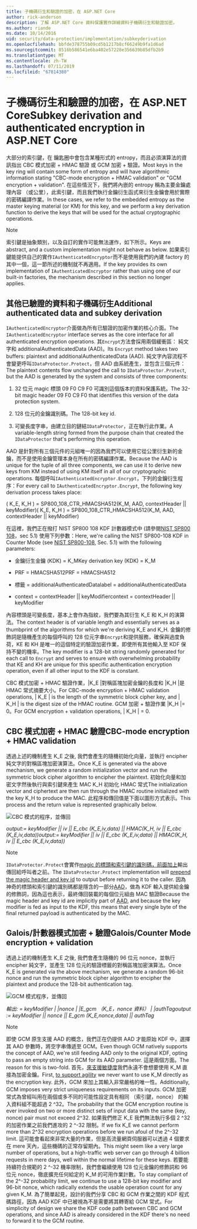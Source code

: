 ```yaml
---
title: 子機碼衍生和驗證的加密，在 ASP.NET Core
author: rick-anderson
description: 了解 ASP.NET Core 資料保護實作詳細資料子機碼衍生和驗證加密。
ms.author: riande
ms.date: 10/14/2016
uid: security/data-protection/implementation/subkeyderivation
ms.openlocfilehash: bbfde378755b09cd5b1217b8cf66249b9fa1d6ad
ms.sourcegitcommit: 8516b586541e6ba402e57228e356639b85dfb2b9
ms.translationtype: MT
ms.contentlocale: zh-TW
ms.lasthandoff: 07/11/2019
ms.locfileid: "67814380"
---
```

# <a name="subkey-derivation-and-authenticated-encryption-in-aspnet-core"></a><span data-ttu-id="c8607-103">子機碼衍生和驗證的加密，在 ASP.NET Core</span><span class="sxs-lookup"><span data-stu-id="c8607-103">Subkey derivation and authenticated encryption in ASP.NET Core</span></span>

<a name="data-protection-implementation-subkey-derivation"></a>

<span data-ttu-id="c8607-104">大部分的索引鍵，在 鑰匙圈中會包含某種形式的 entropy，而且必須演算法的資訊指出 CBC 模式加密 + HMAC 驗證 或 GCM 加密 + 驗證。</span><span class="sxs-lookup"><span data-stu-id="c8607-104">Most keys in the key ring will contain some form of entropy and will have algorithmic information stating "CBC-mode encryption + HMAC validation" or "GCM encryption + validation".</span></span> <span data-ttu-id="c8607-105">在這些情況下，我們將內嵌的 entropy 稱為主要金鑰處理內容 （或公里），此索引鍵，而且我們執行金鑰衍生函式來衍生金鑰會用於實際的密碼編譯作業。</span><span class="sxs-lookup"><span data-stu-id="c8607-105">In these cases, we refer to the embedded entropy as the master keying material (or KM) for this key, and we perform a key derivation function to derive the keys that will be used for the actual cryptographic operations.</span></span>

> [!NOTE]
> <span data-ttu-id="c8607-106">索引鍵是抽象類別，以及自訂的實作可能無法運作，如下所示。</span><span class="sxs-lookup"><span data-stu-id="c8607-106">Keys are abstract, and a custom implementation might not behave as below.</span></span> <span data-ttu-id="c8607-107">如果索引鍵能提供自己的實作`IAuthenticatedEncryptor`而不是使用我們的內建 factory 的其中一個，這一節所述的機制就不再適用。</span><span class="sxs-lookup"><span data-stu-id="c8607-107">If the key provides its own implementation of `IAuthenticatedEncryptor` rather than using one of our built-in factories, the mechanism described in this section no longer applies.</span></span>

<a name="data-protection-implementation-subkey-derivation-aad"></a>

## <a name="additional-authenticated-data-and-subkey-derivation"></a><span data-ttu-id="c8607-108">其他已驗證的資料和子機碼衍生</span><span class="sxs-lookup"><span data-stu-id="c8607-108">Additional authenticated data and subkey derivation</span></span>

<span data-ttu-id="c8607-109">`IAuthenticatedEncryptor`介面做為所有已驗證的加密作業的核心介面。</span><span class="sxs-lookup"><span data-stu-id="c8607-109">The `IAuthenticatedEncryptor` interface serves as the core interface for all authenticated encryption operations.</span></span> <span data-ttu-id="c8607-110">其`Encrypt`方法會採用兩個緩衝區： 純文字和 additionalAuthenticatedData (AAD)。</span><span class="sxs-lookup"><span data-stu-id="c8607-110">Its `Encrypt` method takes two buffers: plaintext and additionalAuthenticatedData (AAD).</span></span> <span data-ttu-id="c8607-111">純文字內容流程不會變更呼叫`IDataProtector.Protect`，但 AAD 由系統產生，並包含三個元件：</span><span class="sxs-lookup"><span data-stu-id="c8607-111">The plaintext contents flow unchanged the call to `IDataProtector.Protect`, but the AAD is generated by the system and consists of three components:</span></span>

1. <span data-ttu-id="c8607-112">32 位元 magic 標頭 09 F0 C9 F0 可識別這個版本的資料保護系統。</span><span class="sxs-lookup"><span data-stu-id="c8607-112">The 32-bit magic header 09 F0 C9 F0 that identifies this version of the data protection system.</span></span>

2. <span data-ttu-id="c8607-113">128 位元的金鑰識別碼。</span><span class="sxs-lookup"><span data-stu-id="c8607-113">The 128-bit key id.</span></span>

3. <span data-ttu-id="c8607-114">可變長度字串，由建立目的鏈結`IDataProtector`，正在執行此作業。</span><span class="sxs-lookup"><span data-stu-id="c8607-114">A variable-length string formed from the purpose chain that created the `IDataProtector` that's performing this operation.</span></span>

<span data-ttu-id="c8607-115">AAD 是針對所有三個元件的元組唯一的因為我們可以使用它從公里衍生新的金鑰，而不是使用金鑰管理本身在所有的密碼編譯作業。</span><span class="sxs-lookup"><span data-stu-id="c8607-115">Because the AAD is unique for the tuple of all three components, we can use it to derive new keys from KM instead of using KM itself in all of our cryptographic operations.</span></span> <span data-ttu-id="c8607-116">每個呼叫`IAuthenticatedEncryptor.Encrypt`，下列的金鑰衍生程序：</span><span class="sxs-lookup"><span data-stu-id="c8607-116">For every call to `IAuthenticatedEncryptor.Encrypt`, the following key derivation process takes place:</span></span>

<span data-ttu-id="c8607-117">( K_E, K_H ) = SP800_108_CTR_HMACSHA512(K_M, AAD, contextHeader || keyModifier)</span><span class="sxs-lookup"><span data-stu-id="c8607-117">( K_E, K_H ) = SP800_108_CTR_HMACSHA512(K_M, AAD, contextHeader || keyModifier)</span></span>

<span data-ttu-id="c8607-118">在這裡，我們正在撥打 NIST SP800 108 KDF 計數器模式中 (請參閱[NIST SP800 108](https://nvlpubs.nist.gov/nistpubs/Legacy/SP/nistspecialpublication800-108.pdf)，sec 5.1) 使用下列參數：</span><span class="sxs-lookup"><span data-stu-id="c8607-118">Here, we're calling the NIST SP800-108 KDF in Counter Mode (see [NIST SP800-108](https://nvlpubs.nist.gov/nistpubs/Legacy/SP/nistspecialpublication800-108.pdf), Sec. 5.1) with the following parameters:</span></span>

* <span data-ttu-id="c8607-119">金鑰衍生金鑰 (KDK) = K_M</span><span class="sxs-lookup"><span data-stu-id="c8607-119">Key derivation key (KDK) = K_M</span></span>

* <span data-ttu-id="c8607-120">PRF = HMACSHA512</span><span class="sxs-lookup"><span data-stu-id="c8607-120">PRF = HMACSHA512</span></span>

* <span data-ttu-id="c8607-121">標籤 = additionalAuthenticatedData</span><span class="sxs-lookup"><span data-stu-id="c8607-121">label = additionalAuthenticatedData</span></span>

* <span data-ttu-id="c8607-122">context = contextHeader || keyModifier</span><span class="sxs-lookup"><span data-stu-id="c8607-122">context = contextHeader || keyModifier</span></span>

<span data-ttu-id="c8607-123">內容標頭是可變長度，基本上會作為指紋，我們要為其衍生 K_E 和 K_H 的演算法。</span><span class="sxs-lookup"><span data-stu-id="c8607-123">The context header is of variable length and essentially serves as a thumbprint of the algorithms for which we're deriving K_E and K_H.</span></span> <span data-ttu-id="c8607-124">金鑰的修飾詞是隨機產生的每個呼叫的 128 位元字串`Encrypt`和提供服務，確保與過度負荷，KE 和 KH 是唯一的這個特定的驗證加密作業，即使所有其他輸入至 KDF 保持不變的機率。</span><span class="sxs-lookup"><span data-stu-id="c8607-124">The key modifier is a 128-bit string randomly generated for each call to `Encrypt` and serves to ensure with overwhelming probability that KE and KH are unique for this specific authentication encryption operation, even if all other input to the KDF is constant.</span></span>

<span data-ttu-id="c8607-125">CBC 模式加密 + HMAC 驗證作業，|K_E |對稱區塊加密金鑰的長度和 |K_H |是 HMAC 常式摘要大小。</span><span class="sxs-lookup"><span data-stu-id="c8607-125">For CBC-mode encryption + HMAC validation operations, | K_E | is the length of the symmetric block cipher key, and | K_H | is the digest size of the HMAC routine.</span></span> <span data-ttu-id="c8607-126">GCM 加密 + 驗證作業 |K_H |= 0。</span><span class="sxs-lookup"><span data-stu-id="c8607-126">For GCM encryption + validation operations, | K_H | = 0.</span></span>

## <a name="cbc-mode-encryption--hmac-validation"></a><span data-ttu-id="c8607-127">CBC 模式加密 + HMAC 驗證</span><span class="sxs-lookup"><span data-stu-id="c8607-127">CBC-mode encryption + HMAC validation</span></span>

<span data-ttu-id="c8607-128">透過上述的機制產生 K_E 之後, 我們會產生的隨機初始化向量，並執行 encipher 純文字的對稱區塊加密演算法。</span><span class="sxs-lookup"><span data-stu-id="c8607-128">Once K_E is generated via the above mechanism, we generate a random initialization vector and run the symmetric block cipher algorithm to encipher the plaintext.</span></span> <span data-ttu-id="c8607-129">初始化向量和加密文字然後執行與索引鍵來產生 MAC K_H 初始化 HMAC 常式</span><span class="sxs-lookup"><span data-stu-id="c8607-129">The initialization vector and ciphertext are then run through the HMAC routine initialized with the key K_H to produce the MAC.</span></span> <span data-ttu-id="c8607-130">此程序和傳回值是下面以圖形方式表示。</span><span class="sxs-lookup"><span data-stu-id="c8607-130">This process and the return value is represented graphically below.</span></span>

![CBC 模式的程序，並傳回](subkeyderivation/_static/cbcprocess.png)

<span data-ttu-id="c8607-132">*output:= keyModifier || iv || E_cbc (K_E,iv,data) || HMAC(K_H, iv || E_cbc (K_E,iv,data))*</span><span class="sxs-lookup"><span data-stu-id="c8607-132">*output:= keyModifier || iv || E_cbc (K_E,iv,data) || HMAC(K_H, iv || E_cbc (K_E,iv,data))*</span></span>

> [!NOTE]
> <span data-ttu-id="c8607-133">`IDataProtector.Protect`會實作[magic 的標頭和索引鍵的識別碼，前面加上](xref:security/data-protection/implementation/authenticated-encryption-details)輸出傳回給呼叫者之前。</span><span class="sxs-lookup"><span data-stu-id="c8607-133">The `IDataProtector.Protect` implementation will [prepend the magic header and key id](xref:security/data-protection/implementation/authenticated-encryption-details) to output before returning it to the caller.</span></span> <span data-ttu-id="c8607-134">因為神奇的標頭和索引鍵的識別碼都是隱含的一部分[AAD](xref:security/data-protection/implementation/subkeyderivation#data-protection-implementation-subkey-derivation-aad)，做為 KDF 輸入提供給金鑰的修飾詞，因為這也表示，最終傳回裝載的每個位元組由 MAC 驗證</span><span class="sxs-lookup"><span data-stu-id="c8607-134">Because the magic header and key id are implicitly part of [AAD](xref:security/data-protection/implementation/subkeyderivation#data-protection-implementation-subkey-derivation-aad), and because the key modifier is fed as input to the KDF, this means that every single byte of the final returned payload is authenticated by the MAC.</span></span>

## <a name="galoiscounter-mode-encryption--validation"></a><span data-ttu-id="c8607-135">Galois/計數器模式加密 + 驗證</span><span class="sxs-lookup"><span data-stu-id="c8607-135">Galois/Counter Mode encryption + validation</span></span>

<span data-ttu-id="c8607-136">透過上述的機制產生 K_E 之後, 我們會產生隨機的 96 位元 nonce，並執行 encipher 純文字，並產生 128 位元的驗證標籤的對稱區塊加密演算法。</span><span class="sxs-lookup"><span data-stu-id="c8607-136">Once K_E is generated via the above mechanism, we generate a random 96-bit nonce and run the symmetric block cipher algorithm to encipher the plaintext and produce the 128-bit authentication tag.</span></span>

![GCM 模式程序，並傳回](subkeyderivation/_static/galoisprocess.png)

<span data-ttu-id="c8607-138">*輸出: = keyModifier | |nonce | |E_gcm （K_E，nonce 資料） | |authTag*</span><span class="sxs-lookup"><span data-stu-id="c8607-138">*output := keyModifier || nonce || E_gcm (K_E,nonce,data) || authTag*</span></span>

> [!NOTE]
> <span data-ttu-id="c8607-139">即使 GCM 原生支援 AAD 的概念，我們正在仍提供 AAD 才能原始 KDF 中，選擇其 AAD 參數時，將空字串傳遞至 GCM。</span><span class="sxs-lookup"><span data-stu-id="c8607-139">Even though GCM natively supports the concept of AAD, we're still feeding AAD only to the original KDF, opting to pass an empty string into GCM for its AAD parameter.</span></span> <span data-ttu-id="c8607-140">這是兩個方面。</span><span class="sxs-lookup"><span data-stu-id="c8607-140">The reason for this is two-fold.</span></span> <span data-ttu-id="c8607-141">首先，[來支援敏捷度](xref:security/data-protection/implementation/context-headers#data-protection-implementation-context-headers)我們永遠不會想要使用 K_M 直接為加密金鑰。</span><span class="sxs-lookup"><span data-stu-id="c8607-141">First, [to support agility](xref:security/data-protection/implementation/context-headers#data-protection-implementation-context-headers) we never want to use K_M directly as the encryption key.</span></span> <span data-ttu-id="c8607-142">此外，GCM 來加上其輸入非常嚴格的唯一性。</span><span class="sxs-lookup"><span data-stu-id="c8607-142">Additionally, GCM imposes very strict uniqueness requirements on its inputs.</span></span> <span data-ttu-id="c8607-143">GCM 加密常式為曾經叫用在兩個或多不同的可能性設定具有相同 （索引鍵，nonce） 的輸入資料組不能超過 2 ^32。</span><span class="sxs-lookup"><span data-stu-id="c8607-143">The probability that the GCM encryption routine is ever invoked on two or more distinct sets of input data with the same (key, nonce) pair must not exceed 2^32.</span></span> <span data-ttu-id="c8607-144">如果我們修正 K_E 我們無法執行多個 2 ^32 的加密作業之前我們進攻的 2 ^-32 限制。</span><span class="sxs-lookup"><span data-stu-id="c8607-144">If we fix K_E we cannot perform more than 2^32 encryption operations before we run afoul of the 2^-32 limit.</span></span> <span data-ttu-id="c8607-145">這可能會看起來非常大量的作業，但是高流量網頁伺服器可以透過 4 個要求在 mere 天內，這些機碼的正常存留期內。</span><span class="sxs-lookup"><span data-stu-id="c8607-145">This might seem like a very large number of operations, but a high-traffic web server can go through 4 billion requests in mere days, well within the normal lifetime for these keys.</span></span> <span data-ttu-id="c8607-146">若要能持續符合規範的 2 ^-32 機率限制，我們會繼續使用 128 位元金鑰的修飾詞和 96 位元 nonce，徹底擴充任何給定的 K_M 的可用作業計數。</span><span class="sxs-lookup"><span data-stu-id="c8607-146">To stay compliant of the 2^-32 probability limit, we continue to use a 128-bit key modifier and 96-bit nonce, which radically extends the usable operation count for any given K_M.</span></span> <span data-ttu-id="c8607-147">為了簡單起見，設計的我們分享 CBC 和 GCM 作業之間的 KDF 程式碼路徑，因為 AAD KDF 中已被視為不是需要將其轉寄給 GCM 常式。</span><span class="sxs-lookup"><span data-stu-id="c8607-147">For simplicity of design we share the KDF code path between CBC and GCM operations, and since AAD is already considered in the KDF there's no need to forward it to the GCM routine.</span></span>
